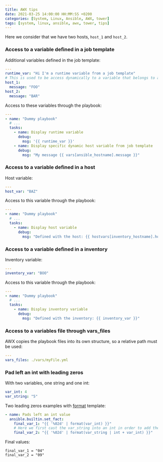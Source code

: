 ```yaml
---
title: AWX tips
date: 2021-03-25 14:00:00 HH:MM:SS +0200
categories: [System, Linux, Ansible, AWX, tower]
tags: [system, linux, ansible, awx, tower, tips]
---
```


Here we consider that we have two hosts, `host_1` and `host_2`.

### Access to a variable defined in a job template

Additional variables defined in the job template:

```yaml
---
runtime_var: "Hi I'm a runtime variable from a job template"
# This is used to be access dynamically to a variable that belongs to a unique host
host_1:
  message: "FOO"
host_2:
  message: "BAR"
```

Access to these variables through the playbook:

```yaml
---
- name: "Dummy playbook"
  # ...
  tasks:      
    - name: Display runtime variable
      debug:
        msg: '{{ runtime_var }}'
    - name: Display specific dynamic host variable from job template
      debug:
        msg: "My message {{ vars[ansible_hostname].message }}"
```

### Access to a variable defined in a host

Host variable:

```yaml
---
host_var: "BAZ"
```

Access to this variable through the playbook:

```yaml
---
- name: "Dummy playbook"
  # ...
  tasks:      
    - name: Display host variable
      debug:
        msg: "Defined with the host: {{ hostvars[inventory_hostname].host_var }}"
```

### Access to a variable defined in a inventory

Inventory variable:

```yaml
---
inventory_var: "BOO"
```

Access to this variable through the playbook:

```yaml
---
- name: "Dummy playbook"
  # ...
  tasks:      
    - name: Display inventory variable
      debug:
        msg: "Defined with the inventory: {{ inventory_var }}"
```

### Access to a variables file through vars_files

AWX copies the playbook files into its own structure, so a relative path must be used:

```yaml
---
vars_files: ./vars/myFile.yml
```

### Pad left an int with leading zeros

With two variables, one string and one int:

```yaml
var_int: 4
var_string: "5"
```

Two leading zeros examples with [format](https://jinja.palletsprojects.com/en/2.9.x/templates/#format) template:

```yaml
- name: Pads left an int value
  ansible.builtin.set_fact:
    final_var_1: "{{ '%02d' | format(var_int) }}"
    # Here we first cast the var_string into an int in order to add the two variables
    final_var_2: "{{ '%02d' | format(var_string | int + var_int) }}"
```

Final values:

```text
final_var_1 = "04"
final_var_2 = "09"
```

